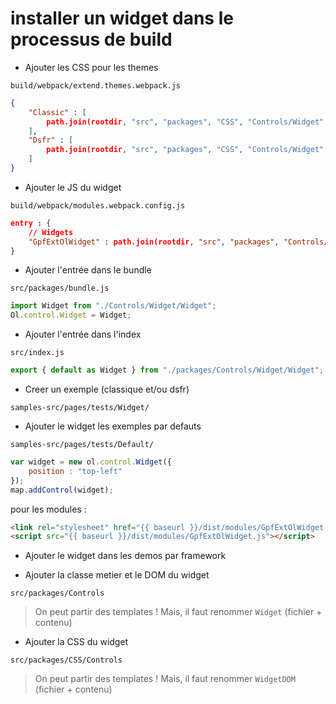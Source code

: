 # installer un widget dans le processus de build

* Ajouter les CSS pour les themes

`build/webpack/extend.themes.webpack.js`

```json
{
    "Classic" : [
        path.join(rootdir, "src", "packages", "CSS", "Controls/Widget", "GPFwidgetStyle.css")
    ],
    "Dsfr" : [
        path.join(rootdir, "src", "packages", "CSS", "Controls/Widget", "DSFRwidgetStyle.css")
    ]
}
```

* Ajouter le JS du widget

`build/webpack/modules.webpack.config.js`

```json
entry : {
    // Widgets
    "GpfExtOlWidget" : path.join(rootdir, "src", "packages", "Controls/Widget", "Widget.js"),
}
```

* Ajouter l'entrée dans le bundle

`src/packages/bundle.js`

```js
import Widget from "./Controls/Widget/Widget";
Ol.control.Widget = Widget;
```

* Ajouter l'entrée dans l'index

`src/index.js`

```js
export { default as Widget } from "./packages/Controls/Widget/Widget";
```

* Creer un exemple (classique et/ou dsfr)

`samples-src/pages/tests/Widget/`

* Ajouter le widget les exemples par defauts

`samples-src/pages/tests/Default/`

```js
var widget = new ol.control.Widget({
    position : "top-left"
});
map.addControl(widget);
```

pour les modules :

```html
<link rel="stylesheet" href="{{ baseurl }}/dist/modules/GpfExtOlWidget.css" />
<script src="{{ baseurl }}/dist/modules/GpfExtOlWidget.js"></script>
```

* Ajouter le widget dans les demos par framework

* Ajouter la classe metier et le DOM du widget

`src/packages/Controls`
> On peut partir des templates !
> Mais, il faut renommer `Widget` (fichier + contenu)

* Ajouter la CSS du widget

`src/packages/CSS/Controls`
> On peut partir des templates !
> Mais, il faut renommer `WidgetDOM` (fichier + contenu)


